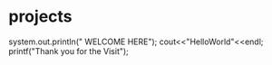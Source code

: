 # projects
system.out.println(" WELCOME HERE");
cout<<"HelloWorld"<<endl;
printf("Thank you for the Visit");
